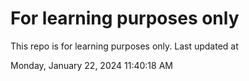 # For learning purposes only
This repo is for learning purposes only.
Last updated at

Monday, January 22, 2024 11:40:18 AM

